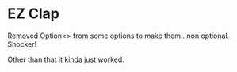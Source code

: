 # EZ Clap

Removed Option<> from some options to make them.. non optional.
Shocker!

Other than that it kinda just worked.
